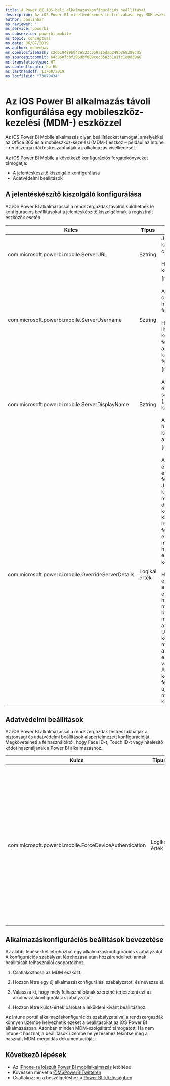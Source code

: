 ```yaml
---
title: A Power BI iOS-beli alkalmazáskonfigurációs beállításai
description: Az iOS Power BI viselkedésének testreszabása egy MDM-eszközzel
author: paulinbar
ms.reviewer: ''
ms.service: powerbi
ms.subservice: powerbi-mobile
ms.topic: conceptual
ms.date: 06/07/2019
ms.author: mshenhav
ms.openlocfilehash: c2d619489b042e523c559a16dab249b268389cd5
ms.sourcegitcommit: 64c860fcbf2969bf089cec358331a1fc1e0d39a8
ms.translationtype: HT
ms.contentlocale: hu-HU
ms.lasthandoff: 11/09/2019
ms.locfileid: "73879434"
---
```

# <a name="remotely-configure-power-bi-ios-app-using-mobile-device-management-mdm-tool"></a>Az iOS Power BI alkalmazás távoli konfigurálása egy mobileszköz-kezelési (MDM-) eszközzel

Az iOS Power BI Mobile alkalmazás olyan beállításokat támogat, amelyekkel az Office 365 és a mobileszköz-kezelési (MDM-) eszköz – például az Intune – rendszergazdái testreszabhatják az alkalmazás viselkedését.

Az iOS Power BI Mobile a következő konfigurációs forgatókönyveket támogatja:

- A jelentéskészítő kiszolgáló konfigurálása
- Adatvédelmi beállítások

## <a name="report-server-configuration"></a>A jelentéskészítő kiszolgáló konfigurálása

Az iOS Power BI alkalmazással a rendszergazdák távolról küldhetnek le konfigurációs beállításokat a jelentéskészítő kiszolgálónak a regisztrált eszközök esetén.

| Kulcs | Típus | Leírás |
|---|---|---|
| com.microsoft.powerbi.mobile.ServerURL | Sztring | Jelentéskészítő kiszolgáló URL-címe.<br><br>Http/https-sel kell kezdődnie.|
| com.microsoft.powerbi.mobile.ServerUsername | Sztring | [nem kötelező]<br><br>A kiszolgálóhoz való csatlakozáshoz használandó felhasználónév.<br><br>Ha még nem létezik ilyen, az alkalmazás kérni fogja a felhasználót, hogy adja meg a kapcsolathoz a felhasználónevet.|
| com.microsoft.powerbi.mobile.ServerDisplayName | Sztring | [nem kötelező]<br><br>Az alapértelmezett érték „Report server” („Jelentéskészítő kiszolgáló”)<br><br>Az alkalmazásban használt rövid név a kiszolgáló azonosítására. |
| com.microsoft.powerbi.mobile.OverrideServerDetails | Logikai érték | [nem kötelező]<br><br>Az alapértelmezett érték True (Igaz). Ha értéke True (Igaz), felülbírálja a Jelentéskészítő kiszolgálónak a mobileszközön lévő definícióját. A már konfigurált meglévő kiszolgálók törölve lesznek. A felülbírálás True értékre állítása azt is megakadályozza, hogy a felhasználó eltávolítsa ezt a konfigurációt.<br><br>Ha „False” (Hamis) értéket használ, akkor a leküldött értékek hozzáadódnak, a már meglévő beállítások pedig megmaradnak. Ha az adott kiszolgálói URL-cím már konfigurálva van a mobilalkalmazásban, akkor az alkalmazás ezt a konfigurációt változatlanul hagyja. Az alkalmazás nem kéri fel a felhasználót, hogy újra hitelesítse magát ugyanazon a kiszolgálón. |

## <a name="data-protection-setting"></a>Adatvédelmi beállítások

Az iOS Power BI alkalmazással a rendszergazdák testreszabhatják a biztonsági és adatvédelmi beállítások alapértelmezett konfigurációját. Megkövetelheti a felhasználóktól, hogy Face ID-t, Touch ID-t vagy hitelesítő kódot használjanak a Power BI alkalmazáshoz.

| Kulcs | Típus | Leírás |
|---|---|---|
| com.microsoft.powerbi.mobile.ForceDeviceAuthentication | Logikai érték | Az alapértelmezett érték False (Hamis). <br><br>Az alkalmazás használatához megkövetelhetők biometrikus adatok, például a TouchID vagy a FaceID használata. Ez esetben ezekre is szükség van a hitelesítésen felül.<br><br>Alkalmazásvédelmi szabályzatok használata esetén a Microsoft azt javasolja, hogy tiltsa le ezt a beállítást, így elkerülhetők a kettős hozzáférési kérelmek. |

## <a name="deploying-app-configuration-settings"></a>Alkalmazáskonfigurációs beállítások bevezetése

Az alábbi lépésekkel létrehozhat egy alkalmazáskonfigurációs szabályzatot. A konfigurációs szabályzat létrehozása után hozzárendelheti annak beállításait felhasználói csoportokhoz.

1. Csatlakoztassa az MDM eszközt.

2. Hozzon létre egy új alkalmazáskonfigurálási szabályzatot, és nevezze el.

3. Válassza ki, hogy mely felhasználóknak szeretné terjeszteni ezt az alkalmazáskonfigurálási szabályzatot.

4. Hozzon létre kulcs-érték párokat a leküldeni kívánt beállításhoz.

Az Intune portál alkalmazáskonfigurációs szabályzataival a rendszergazdák könnyen üzembe helyezhetik ezeket a beállításokat az iOS Power BI alkalmazásban.
Azonban minden MDM-szolgáltató támogatott. Ha nem Intune-t használ, a beállítások üzembe helyezéséhez tekintse meg a használt MDM-megoldás dokumentációját.

## <a name="next-steps"></a>Következő lépések

* Az [iPhone-ra készült Power BI mobilalkalmazás](https://go.microsoft.com/fwlink/?LinkId=522062) letöltése
* Kövessen minket a [@MSPowerBITwitteren](https://twitter.com/MSPowerBI)
* Csatlakozzon a beszélgetéshez a [Power BI-közösségben](https://community.powerbi.com/)

